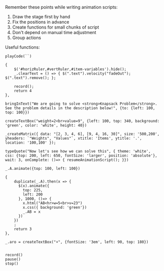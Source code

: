 Remember these points while writing animation scripts:
1. Draw the stage first by hand
2. Fix the positions in advance
3. Create functions for small chunks of script
4. Don't depend on manual time adjustment
5. Group actions



Useful functions:
```
playCode(``)

{
    $('#horizRuler,#vertRuler,#item-variables').hide();
    _.clearText = () => { $(".text").velocity("fadeOut"); $(".text").remove(); };

    record();
    return 4
},

bringInText("We are going to solve <strong>Knapsack Problem</strong>. See the problem details in the description below!", {to: {left: 100, top: 100}})

createTextBox("weight=2<br>value=9", {left: 100, top: 340, background: 'green', color: 'white', height: 40})

_createMatrix({ data: "[2, 3, 4, 6], [9, 4, 16, 30]", size: '500,200', yheaders: `"Weights", "Values"`, xtitle: 'Items', ytitle: '.', location: '100,100' });

typeQuote("Now let's see how we can solve this", { theme: 'white', css: {top: 200, left: 650, fontSize: 'larger', position: 'absolute'}, wait: 3, onComplete: ()=> { resumeAnimationScript(); }})

_.A.animate({top: 100, left: 100})

{
    duplicate(_.A).then(x => {
      $(x).animate({
        top: 225,
        left: 200
      }, 1000, ()=> {
        x.html("AB<hr>w=5<br>v=23")
        x.css({ background: 'green'})
        _.AB = x
      })
    })
    ;
    return 3
},

_.aro = createTextBox("⬇", {fontSize: '3em', left: 90, top: 180})


record()
pause()
stop()

```
